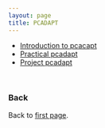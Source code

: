 ```yaml
---
layout: page
title: PCADAPT
---
```


* [Introduction to pcacapt](../data/pcadapt_intro.pdf)
* [Practical pcadapt](./PCAdapt_practical.md)
* [Project pcadapt](./project.md)


<br/>

### Back

Back to [first page](../index.md).
